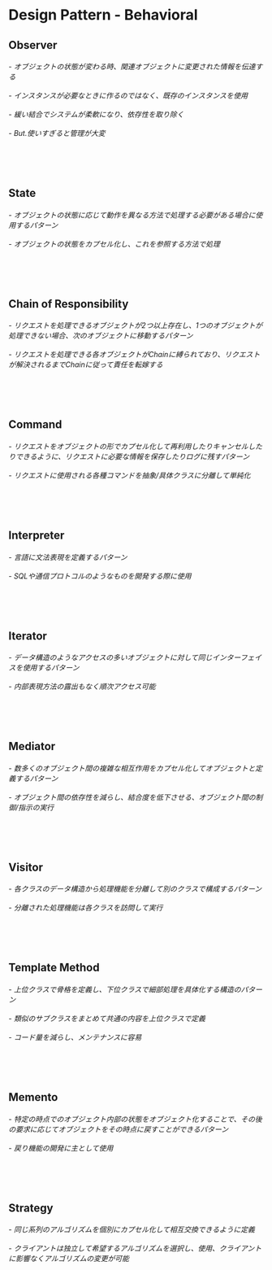 # Design Pattern - Behavioral

<h2> Observer  </h2>
<h6> - オブジェクトの状態が変わる時、関連オブジェクトに変更された情報を伝達する
<br><br> - インスタンスが必要なときに作るのではなく、既存のインスタンスを使用 
<br><br> - 緩い結合でシステムが柔軟になり、依存性を取り除く
<br><br> - But.使いすぎると管理が大変
</h6>

<br>
<br>

<h2> State  </h2>
<h6> - オブジェクトの状態に応じて動作を異なる方法で処理する必要がある場合に使用するパターン
<br><br> - オブジェクトの状態をカプセル化し、これを参照する方法で処理 
</h6>

<br>
<br>

<h2> Chain of Responsibility </h2>
<h6> - リクエストを処理できるオブジェクトが2つ以上存在し、1つのオブジェクトが処理できない場合、次のオブジェクトに移動するパターン
<br><br> - リクエストを処理できる各オブジェクトがChainに縛られており、リクエストが解決されるまでChainに従って責任を転嫁する  
</h6>

<br>
<br>

<h2> Command   </h2>
<h6> - リクエストをオブジェクトの形でカプセル化して再利用したりキャンセルしたりできるように、リクエストに必要な情報を保存したりログに残すパターン
<br><br> - リクエストに使用される各種コマンドを抽象/具体クラスに分離して単純化 
</h6>

<br>
<br>

<h2> Interpreter   </h2>
<h6> - 言語に文法表現を定義するパターン
<br><br> - SQLや通信プロトコルのようなものを開発する際に使用
</h6>

<br>
<br>

<h2> Iterator  </h2>
<h6> - データ構造のようなアクセスの多いオブジェクトに対して同じインターフェイスを使用するパターン
<br><br> - 内部表現方法の露出もなく順次アクセス可能   
</h6>

<br>
<br>

<h2> Mediator   </h2>
<h6> - 数多くのオブジェクト間の複雑な相互作用をカプセル化してオブジェクトと定義するパターン 
<br><br> - オブジェクト間の依存性を減らし、結合度を低下させる、オブジェクト間の制御/指示の実行
</h6>

<br>
<br>

<h2> Visitor   </h2>
<h6> - 各クラスのデータ構造から処理機能を分離して別のクラスで構成するパターン 
<br><br> - 分離された処理機能は各クラスを訪問して実行
</h6>

<br>
<br>

<h2> Template Method  </h2>
<h6> - 上位クラスで骨格を定義し、下位クラスで細部処理を具体化する構造のパターン
<br><br> - 類似のサブクラスをまとめて共通の内容を上位クラスで定義
<br><br> - コード量を減らし、メンテナンスに容易
</h6>

<br>
<br>

<h2> Memento   </h2>
<h6> - 特定の時点でのオブジェクト内部の状態をオブジェクト化することで、その後の要求に応じてオブジェクトをその時点に戻すことができるパターン
<br><br> - 戻り機能の開発に主として使用
</h6>

<br>
<br>

<h2> Strategy   </h2>
<h6> - 同じ系列のアルゴリズムを個別にカプセル化して相互交換できるように定義
<br><br> - クライアントは独立して希望するアルゴリズムを選択し、使用、クライアントに影響なくアルゴリズムの変更が可能 
</h6>







